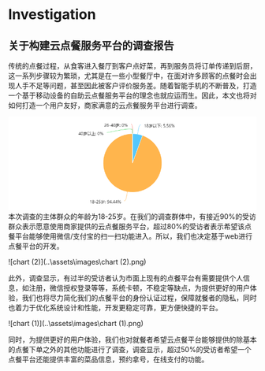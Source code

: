 # Investigation



## 关于构建云点餐服务平台的调查报告

传统的点餐过程，从食客进入餐厅到客户点好菜，再到服务员将订单传递到后厨，这一系列步骤较为繁琐，尤其是在一些小型餐厅中，在面对许多顾客的点餐时会出现人手不足等问题，甚至因此被客户评价服务差。随着智能手机的不断普及，打造一个基于移动设备的自助云点餐服务平台的理念也就应运而生。因此，本文也将对如何打造一个用户友好，商家满意的云点餐服务平台进行调查。

![chart](..\assets\images\chart.png)本次调查的主体群众的年龄为18-25岁。在我们的调查群体中，有接近90%的受访群众表示愿意使用商家提供的云点餐服务平台，超过80%的受访者表示希望该点餐平台能够使用微信/支付宝的扫一扫功能进入。所以，我们也决定基于web进行点餐平台的开发。

![chart (2)](..\assets\images\chart (2).png)

此外，调查显示，有过半的受访者认为市面上现有的点餐平台有需要提供个人信息，如注册，微信授权登录等等，系统卡顿，不稳定等缺点，为提供更好的用户体验，我们也将尽力简化我们的点餐平台的身份认证过程，保障就餐者的隐私，同时也着力于优化系统设计和性能，开发更稳定可靠，更方便快捷的平台。

![chart (1)](..\assets\images\chart (1).png)

同时，为提供更好的用户体验，我们也对就餐者希望云点餐平台能够提供的除基本的点餐下单之外的其他功能进行了调查，调查显示，超过50%的受访者希望一个点餐平台还能提供丰富的菜品信息，预约拿号，在线支付的功能。